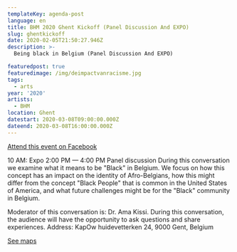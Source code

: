```yaml
---
templateKey: agenda-post
language: en
title: BHM 2020 Ghent Kickoff (Panel Discussion And EXPO)
slug: ghentkickoff
date: 2020-02-05T21:50:27.946Z
description: >-
  Being black in Belgium (Panel Discussion And EXPO)

featuredpost: true
featuredimage: /img/deimpactvanracisme.jpg
tags:
  - arts
year: '2020'
artists:
  - BHM
location: Ghent
datestart: 2020-03-08T09:00:00.000Z
dateend: 2020-03-08T16:00:00.000Z
---
```

[Attend this event on Facebook](https://www.facebook.com/events/247111622984474/)

10 AM: Expo
2:00 PM — 4:00 PM Panel discussion
During this conversation we examine what it means to be "Black" in Belgium. We focus on how this concept has an impact on the identity of Afro-Belgians, how this might differ from the concept
"Black People" that is common in the United States of America, and what future challenges might be for the "Black" community in Belgium.

Moderator of this conversation is: Dr. Ama Kissi. During this conversation, the audience will have the opportunity to ask questions and share experiences.
Address: KapOw
huidevetterken 24, 9000 Gent, Belgium

[See maps](https://goo.gl/maps/Zebd7SihXioB8JS9A)
